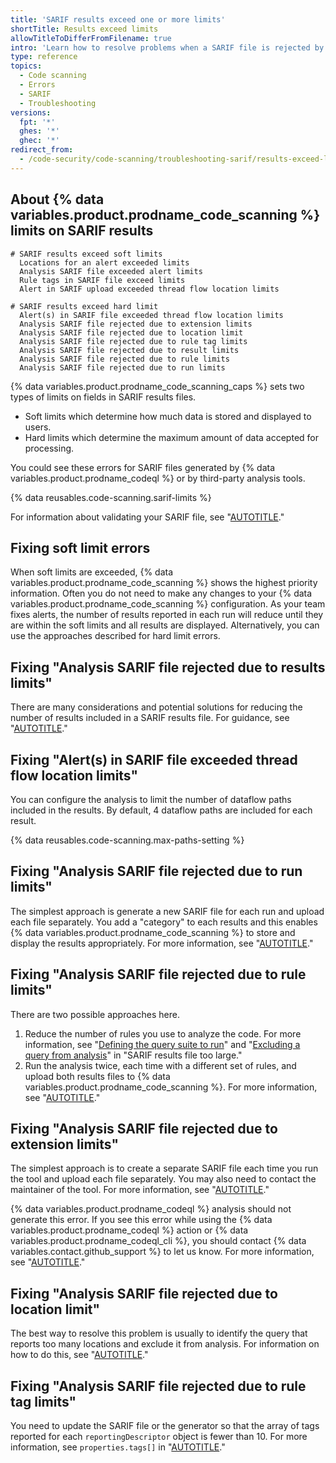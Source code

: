```yaml
---
title: 'SARIF results exceed one or more limits'
shortTitle: Results exceed limits
allowTitleToDifferFromFilename: true
intro: 'Learn how to resolve problems when a SARIF file is rejected by {% data variables.product.prodname_code_scanning %} because one or more limits is exceeded.'
type: reference
topics:
  - Code scanning
  - Errors
  - SARIF
  - Troubleshooting
versions:
  fpt: '*'
  ghes: '*'
  ghec: '*'
redirect_from:
  - /code-security/code-scanning/troubleshooting-sarif/results-exceed-limit
---
```


## About {% data variables.product.prodname_code_scanning %} limits on SARIF results

```text
# SARIF results exceed soft limits
  Locations for an alert exceeded limits
  Analysis SARIF file exceeded alert limits
  Rule tags in SARIF file exceed limits
  Alert in SARIF upload exceeded thread flow location limits

# SARIF results exceed hard limit
  Alert(s) in SARIF file exceeded thread flow location limits
  Analysis SARIF file rejected due to extension limits
  Analysis SARIF file rejected due to location limit
  Analysis SARIF file rejected due to rule tag limits
  Analysis SARIF file rejected due to result limits
  Analysis SARIF file rejected due to rule limits
  Analysis SARIF file rejected due to run limits
```

{% data variables.product.prodname_code_scanning_caps %} sets two types of limits on fields in SARIF results files.

* Soft limits which determine how much data is stored and displayed to users.
* Hard limits which determine the maximum amount of data accepted for processing.

You could see these errors for SARIF files generated by {% data variables.product.prodname_codeql %} or by third-party analysis tools.

{% data reusables.code-scanning.sarif-limits %}

For information about validating your SARIF file, see "[AUTOTITLE](/code-security/code-scanning/integrating-with-code-scanning/sarif-support-for-code-scanning#validating-your-sarif-file)."

## Fixing soft limit errors

When soft limits are exceeded, {% data variables.product.prodname_code_scanning %} shows the highest priority information. Often you do not need to make any changes to your {% data variables.product.prodname_code_scanning %} configuration. As your team fixes alerts, the number of results reported in each run will reduce until they are within the soft limits and all results are displayed. Alternatively, you can use the approaches described for hard limit errors.

## Fixing "Analysis SARIF file rejected due to results limits"

There are many considerations and potential solutions for reducing the number of results included in a SARIF results file. For guidance, see "[AUTOTITLE](/code-security/code-scanning/troubleshooting-sarif-uploads/file-too-large)."

## Fixing "Alert(s) in SARIF file exceeded thread flow location limits"

You can configure the analysis to limit the number of dataflow paths included in the results. By default, 4 dataflow paths are included for each result.

{% data reusables.code-scanning.max-paths-setting %}

## Fixing "Analysis SARIF file rejected due to run limits"

The simplest approach is generate a new SARIF file for each run and upload each file separately. You add a "category" to each results and this enables {% data variables.product.prodname_code_scanning %} to store and display the results appropriately. For more information, see "[AUTOTITLE](/code-security/code-scanning/integrating-with-code-scanning/sarif-support-for-code-scanning#uploading-more-than-one-sarif-file-for-a-commit)."

## Fixing "Analysis SARIF file rejected due to rule limits"

There are two possible approaches here.

1. Reduce the number of rules you use to analyze the code. For more information, see "[Defining the query suite to run](/code-security/code-scanning/troubleshooting-sarif-uploads/file-too-large#defining-the-query-suite-to-run)" and "[Excluding a query from analysis](/code-security/code-scanning/troubleshooting-sarif-uploads/file-too-large#excluding-a-query-from-analysis)" in "SARIF results file too large."
1. Run the analysis twice, each time with a different set of rules, and upload both results files to {% data variables.product.prodname_code_scanning %}. For more information, see "[AUTOTITLE](/code-security/code-scanning/integrating-with-code-scanning/sarif-support-for-code-scanning#uploading-more-than-one-sarif-file-for-a-commit)."

## Fixing "Analysis SARIF file rejected due to extension limits"

The simplest approach is to create a separate SARIF file each time you run the tool and upload each file separately. You may also need to contact the maintainer of the tool. For more information, see "[AUTOTITLE](/code-security/code-scanning/integrating-with-code-scanning/sarif-support-for-code-scanning#uploading-more-than-one-sarif-file-for-a-commit)."

{% data variables.product.prodname_codeql %} analysis should not generate this error. If you see this error while using the {% data variables.product.prodname_codeql %} action or {% data variables.product.prodname_codeql_cli %}, you should contact {% data variables.contact.github_support %} to let us know. For more information, see "[AUTOTITLE](/support/contacting-github-support)."

## Fixing "Analysis SARIF file rejected due to location limit"

The best way to resolve this problem is usually to identify the query that reports too many locations and exclude it from analysis. For information on how to do this, see "[AUTOTITLE](/code-security/code-scanning/troubleshooting-sarif-uploads/file-too-large#excluding-a-query-from-analysis)."

## Fixing "Analysis SARIF file rejected due to rule tag limits"

You need to update the SARIF file or the generator so that the array of tags reported for each `reportingDescriptor` object is fewer than 10. For more information, see `properties.tags[]` in "[AUTOTITLE](/code-security/code-scanning/integrating-with-code-scanning/sarif-support-for-code-scanning#reportingdescriptor-object)."
